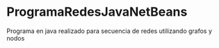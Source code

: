 # ProgramaRedesJavaNetBeans
Programa en java realizado para secuencia de redes utilizando grafos y nodos
